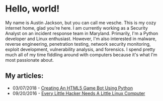 # Hello, world!

My name is Austin Jackson, but you can call me vesche. This is my cozy internet home, glad you're here. I am currently working as a Security Analyst on an incident response team in Maryland. Primarily, I'm a Python developer and Linux enthusiast. However, I'm also interested in malware, reverse engineering, penetration testing, network security monitoring, exploit development, vulnerability analysis, and forensics. I spend pretty much all of my time fiddling around with computers because it's what I'm most passionate about.

## My articles:
* 03/07/2018 - [Creating An HTML5 Game Bot Using Python](articles/01-stabbybot.md)
* 09/20/2016 - [Every Little Hacker Needs A Little Linux Computer](articles/00-little-hacker.md)
